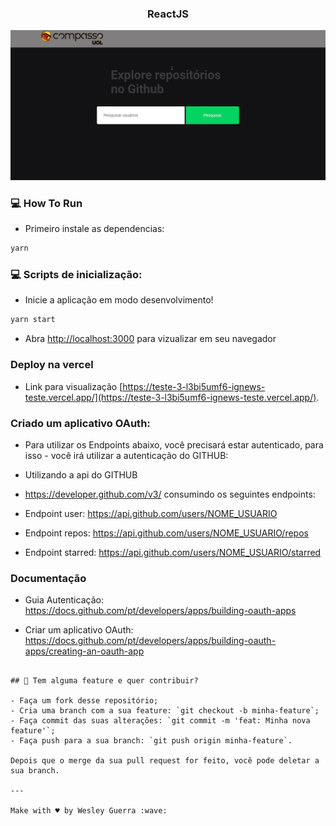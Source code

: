 <h3 align="center">
  ReactJS
</h3>

<p align="center">
   <img src="react_compasso.gif" >
</p>

### :computer: How To Run

- Primeiro instale as dependencias:

```bash
yarn
```

### :computer: Scripts de inicialização:

- Inicie a aplicação em modo desenvolvimento!

```bash
yarn start
```

- Abra [http://localhost:3000](http://localhost:3000) para vizualizar em seu navegador

### Deploy na vercel

- Link para visualização [https://teste-3-l3bi5umf6-ignews-teste.vercel.app/](https://teste-3-l3bi5umf6-ignews-teste.vercel.app/).

### Criado um aplicativo OAuth:

- Para utilizar os Endpoints abaixo, você precisará estar autenticado, para isso - você irá utilizar a autenticação do GITHUB:

- Utilizando a api do GITHUB
- https://developer.github.com/v3/ consumindo os seguintes endpoints:

- Endpoint user: https://api.github.com/users/NOME_USUARIO
- Endpoint repos: https://api.github.com/users/NOME_USUARIO/repos
- Endpoint starred: https://api.github.com/users/NOME_USUARIO/starred

### Documentação

- Guia Autenticação: https://docs.github.com/pt/developers/apps/building-oauth-apps

- Criar um aplicativo OAuth: https://docs.github.com/pt/developers/apps/building-oauth-apps/creating-an-oauth-app

```

## 🤔 Tem alguma feature e quer contribuir?

- Faça um fork desse repositório;
- Cria uma branch com a sua feature: `git checkout -b minha-feature`;
- Faça commit das suas alterações: `git commit -m 'feat: Minha nova feature'`;
- Faça push para a sua branch: `git push origin minha-feature`.

Depois que o merge da sua pull request for feito, você pode deletar a sua branch.

---

Make with ♥ by Wesley Guerra :wave:
```
